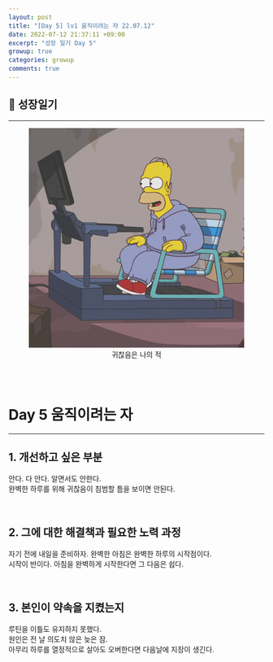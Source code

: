 ```yaml
---
layout: post
title: "[Day 5] lv1 움직이려는 자 22.07.12"
date: 2022-07-12 21:37:11 +09:00
excerpt: "성장 일기 Day 5"
growup: true
categories: growup
comments: true
---
```

## 📒 성장일기
---------------------------

<figure>
    <a href="/assets/img/grow/2022-07-12/lazy.gif"><img src="/assets/img/grow/2022-07-12/lazy.gif"></a>    
    <figcaption style="text-align:center">귀찮음은 나의 적</figcaption>
</figure>

<br>
<br>

# Day 5 움직이려는 자
---
## 1. 개선하고 싶은 부분
안다. 다 안다. 알면서도 안한다.  
완벽한 하루를 위해 귀찮음이 침범할 틈을 보이면 안된다.  

<br>

## 2. 그에 대한 해결책과 필요한 노력 과정
자기 전에 내일을 준비하자. 완벽한 아침은 완벽한 하루의 시작점이다.  
시작이 반이다. 아침을 완벽하게 시작한다면 그 다음은 쉽다.  


<br>

## 3. 본인이 약속을 지켰는지
루틴을 이틀도 유지하지 못했다.  
원인은 전 날 의도치 않은 늦은 잠.  
아무리 하루를 열정적으로 살아도 오버한다면 다음날에 지장이 생긴다.  



<br>
<br>
<br>

[jekyll-docs]: https://jekyllrb.com/docs/home
[jekyll-gh]:   https://github.com/jekyll/jekyll
[jekyll-talk]: https://talk.jekyllrb.com/
